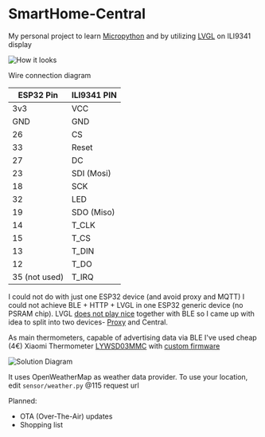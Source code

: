 # SmartHome-Central

My personal project to learn [Micropython](https://github.com/micropython/micropython) and by utilizing [LVGL](https://github.com/lvgl/lv_binding_micropython) on ILI9341 display

![How it looks](https://user-images.githubusercontent.com/2889604/102701277-187aeb80-425e-11eb-94d0-472f06900519.jpg)

Wire connection diagram

| ESP32 Pin | ILI9341 PIN |
|-----|-----|
| 3v3 | VCC |
| GND | GND |
| 26 | CS |
| 33 | Reset |
| 27 | DC |
| 23 | SDI (Mosi) |
| 18 | SCK |
| 32 | LED |
| 19 | SDO (Miso) |
| 14 | T_CLK |
| 15 | T_CS |
| 13 | T_DIN |
| 12 | T_DO |
| 35 (not used) | T_IRQ |



I could not do with just one ESP32 device (and avoid proxy and MQTT) I could not achieve BLE + HTTP + LVGL in one ESP32 generic device (no PSRAM chip). LVGL [does not play nice](https://github.com/lvgl/lv_binding_micropython/issues/109) together with BLE so I came up with idea to split into two devices- [Proxy](https://github.com/lixas/SmartHome-Central) and Central.

As main thermometers, capable of advertising data via BLE I've used cheap (4€) Xiaomi Thermometer [LYWSD03MMC](https://www.aliexpress.com/item/4000427410383.html)  with [custom firmware](https://github.com/atc1441/ATC_MiThermometer)

![Solution Diagram](https://user-images.githubusercontent.com/2889604/102700761-19f5e500-4259-11eb-84ff-5db9f9a1eae0.jpeg)

It uses OpenWeatherMap as weather data provider. To use your location, edit `sensor/weather.py` @115 request url



Planned:
* OTA (Over-The-Air) updates
* Shopping list
